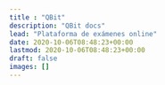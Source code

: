 ```yaml
---
title : "QBit"
description: "QBit docs"
lead: "Plataforma de exámenes online"
date: 2020-10-06T08:48:23+00:00
lastmod: 2020-10-06T08:48:23+00:00
draft: false
images: []
---
```

